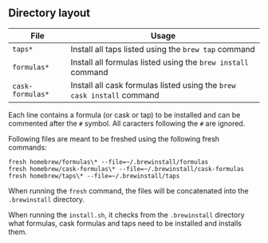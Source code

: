 Directory layout
---

| File  | Usage  |
|---|---|
| `taps*`  | Install all taps listed using the `brew tap` command  |
| `formulas*`  | Install all formulas listed using the `brew install` command  |
| `cask-formulas*`  | Install all cask formulas listed using the `brew cask install` command  |

Each line contains a formula (or cask or tap) to be installed and can be commented after the `#` symbol. All caracters following the `#` are ignored.


Following files are meant to be freshed using the following fresh commands:

```
fresh homebrew/formulas\* --file=~/.brewinstall/formulas
fresh homebrew/cask-formulas\* --file=~/.brewinstall/cask-formulas
fresh homebrew/taps\* --file=~/.brewinstall/taps
```


When running the `fresh` command, the files will be concatenated into the `.brewinstall` directory.

When running the `install.sh`, it checks from the `.brewinstall` directory what formulas, cask formulas and taps need to be installed and installs them.
